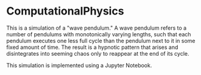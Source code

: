 # ComputationalPhysics

This is a simulation of a "wave pendulum." A wave pendulum refers to a number of pendulums with monotonically varying lengths, such that each pendulum executes one less full cycle than the pendulum next to it in some fixed amount of time. The result is a hypnotic pattern that arises and disintegrates into seeming chaos only to reappear at the end of its cycle.

This simulation is implemented using a Jupyter Notebook. 
